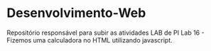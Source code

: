 # Desenvolvimento-Web
Repositório responsável para subir as atividades LAB de PI 
Lab 16 - Fizemos uma calculadora no HTML utilizando javascript.
